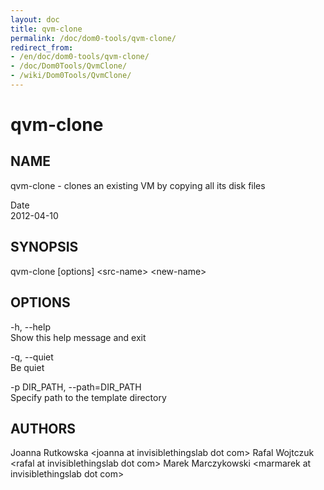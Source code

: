 ```yaml
---
layout: doc
title: qvm-clone
permalink: /doc/dom0-tools/qvm-clone/
redirect_from:
- /en/doc/dom0-tools/qvm-clone/
- /doc/Dom0Tools/QvmClone/
- /wiki/Dom0Tools/QvmClone/
---
```


qvm-clone
=========

NAME
----

qvm-clone - clones an existing VM by copying all its disk files

Date  
2012-04-10

SYNOPSIS
--------

qvm-clone [options] \<src-name\> \<new-name\>

OPTIONS
-------

-h, --help  
Show this help message and exit

-q, --quiet  
Be quiet

-p DIR\_PATH, --path=DIR\_PATH  
Specify path to the template directory

AUTHORS
-------

Joanna Rutkowska \<joanna at invisiblethingslab dot com\>
Rafal Wojtczuk \<rafal at invisiblethingslab dot com\>
Marek Marczykowski \<marmarek at invisiblethingslab dot com\>
